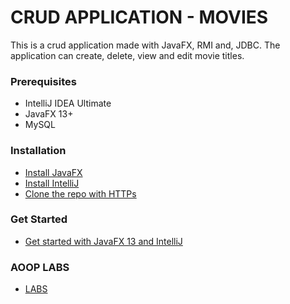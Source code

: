 # CRUD APPLICATION - MOVIES
This is a crud application made with JavaFX, RMI and, JDBC. The application can create, delete, view and edit movie titles.

### Prerequisites
* IntelliJ IDEA Ultimate
* JavaFX 13+
* MySQL

### Installation
* [Install JavaFX](https://openjfx.io/openjfx-docs/#install-javafx)
* [Install IntelliJ](https://www.jetbrains.com/idea/download/#section=mac)
* [Clone the repo with HTTPs](https://github.com/rosemaina/Cat2OOP.git)

### Get Started 
* [Get started with JavaFX 13 and IntelliJ](https://openjfx.io/openjfx-docs/#install-javafx)

### AOOP LABS
* [LABS](https://github.com/rosemaina/OOP2)
